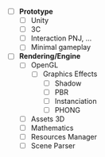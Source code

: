 - [ ] **Prototype**
    - [ ] Unity
    - [ ] 3C
    - [ ] Interaction PNJ, ...
    - [ ] Minimal gameplay
- [ ] **Rendering/Engine**
   - [ ] OpenGL
      - [ ] Graphics Effects
         - [ ] Shadow
         - [ ] PBR
         - [ ] Instanciation
         - [ ] PHONG
   - [ ] Assets 3D
   - [ ] Mathematics
   - [ ] Resources Manager
   - [ ] Scene Parser